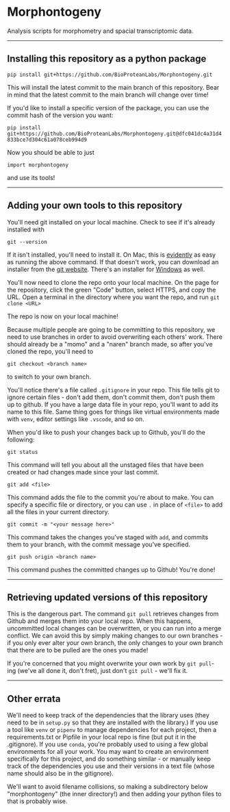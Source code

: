 # Morphontogeny

Analysis scripts for morphometry and spacial transcriptomic data.

___

## Installing this repository as a python package

```pip install git+https://github.com/BioProteanLabs/Morphontogeny.git ```

This will install the latest commit to the main branch of this repository. Bear in mind that the latest commit to the main branch will change over time!


If you'd like to install a specific version of the package, you can use the commit hash of the version you want:

```pip install git+https://github.com/BioProteanLabs/Morphontogeny.git@dfc041dc4a31d4833bce7d304c61a078ceb994d9```

Now you should be able to just

```import morphontogeny```

and use its tools!
___

## Adding your own tools to this repository

You'll need git installed on your local machine. Check to see if it's already installed with

```git --version```

If it isn't installed, you'll need to install it. On Mac, this is [evidently](https://git-scm.com/book/en/v2/Getting-Started-Installing-Git) as easy as running the above command. If that doesn't work, you can download an installer from the [git website](https://git-scm.com/download/mac). There's an installer for [Windows](https://git-scm.com/download/win) as well.

You'll now need to clone the repo onto your local machine. On the page for the repository, click the green "Code" button, select HTTPS, and copy the URL. Open a terminal in the directory where you want the repo, and run 
``` git clone <URL> ```

The repo is now on your local machine!

Because multiple people are going to be committing to this repository, we need to use branches in order to avoid overwriting each others' work. There should already be a "momo" and a "naren" branch made, so after you've cloned the repo, you'll need to

```git checkout <branch name> ```

to switch to your own branch.

You'll notice there's a file called `.gitignore` in your repo. This file tells git to ignore certain files - don't add them, don't commit them, don't push them up to github. If you have a large data file in your repo, you'll want to add its name to this file. Same thing goes for things like virtual environments made with `venv`, editor settings like `.vscode`, and so on.

When you'd like to push your changes back up to Github, you'll do the following:

```git status```

This command will tell you about all the unstaged files that have been created or had changes made since your last commit.

```git add <file>```

This command adds the file to the commit you're about to make. You can specify a specific file or directory, or you can use `.` in place of `<file>` to add all the files in your current directory.

```git commit -m "<your message here>"```

This command takes the changes you've staged with `add`, and commits them to your branch, with the commit message you've specified.

```git push origin <branch name>```

This command pushes the committed changes up to Github! You're done!

___

## Retrieving updated versions of this repository

This is the dangerous part. The command `git pull` retrieves changes from Github and merges them into your local repo. When this happens, uncommitted local changes can be overwritten, or you can run into a merge conflict. We can avoid this by simply making changes to our own branches - if you only ever alter your own branch, the only changes to your own branch that there are to be pulled are the ones you made!

If you're concerned that you might overwrite your own work by `git pull`-ing (we've all done it, don't fret), just don't `git pull` - we'll fix it.

___

## Other errata

We'll need to keep track of the dependencies that the library uses (they need to be in `setup.py` so that they are installed with the library.) If you use a tool like `venv` or `pipenv` to manage dependencies for each project, then a requirements.txt or Pipfile in your local repo is fine (but put it in the .gitignore). If you use `conda`, you're probably used to using a few global environments for all your work. You may want to create an environment specifically for this project, and do something similar - or manually keep track of the dependencies you use and their versions in a text file (whose name should also be in the gitignore).

We'll want to avoid filename collisions, so making a subdirectory below "morphontogeny" (the inner directory!) and then adding your python files to that is probably wise.